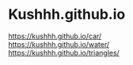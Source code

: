 # Kushhh.github.io


https://kushhh.github.io/car/  <br />
https://kushhh.github.io/water/  <br />
https://kushhh.github.io/triangles/ <br />
